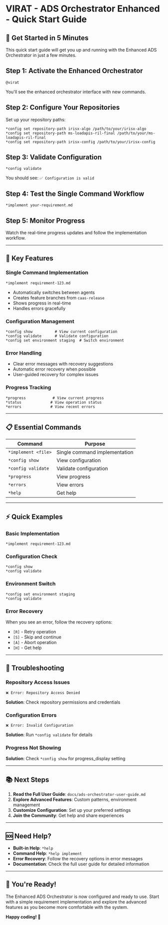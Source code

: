 # VIRAT - ADS Orchestrator Enhanced - Quick Start Guide

## 🚀 Get Started in 5 Minutes

This quick start guide will get you up and running with the Enhanced ADS Orchestrator in just a few minutes.

## Step 1: Activate the Enhanced Orchestrator

```
@virat
```

You'll see the enhanced orchestrator interface with new commands.

## Step 2: Configure Your Repositories

Set up your repository paths:

```
*config set repository-path irisx-algo /path/to/your/irisx-algo
*config set repository-path ms-loadapis-ril-final /path/to/your/ms-loadapis-ril-final
*config set repository-path irisx-config /path/to/your/irisx-config
```

## Step 3: Validate Configuration

```
*config validate
```

You should see: `✅ Configuration is valid`

## Step 4: Test the Single Command Workflow

```
*implement your-requirement.md
```

## Step 5: Monitor Progress

Watch the real-time progress updates and follow the implementation workflow.

---

## 🎯 Key Features

### Single Command Implementation

```
*implement requirement-123.md
```

- Automatically switches between agents
- Creates feature branches from `caas-release`
- Shows progress in real-time
- Handles errors gracefully

### Configuration Management

```
*config show          # View current configuration
*config validate      # Validate configuration
*config set environment staging  # Switch environment
```

### Error Handling

- Clear error messages with recovery suggestions
- Automatic error recovery when possible
- User-guided recovery for complex issues

### Progress Tracking

```
*progress            # View current progress
*status             # View operation status
*errors             # View recent errors
```

---

## 📋 Essential Commands

| Command             | Purpose                       |
| ------------------- | ----------------------------- |
| `*implement <file>` | Single command implementation |
| `*config show`      | View configuration            |
| `*config validate`  | Validate configuration        |
| `*progress`         | View progress                 |
| `*errors`           | View errors                   |
| `*help`             | Get help                      |

---

## ⚡ Quick Examples

### Basic Implementation

```
*implement requirement-123.md
```

### Configuration Check

```
*config show
*config validate
```

### Environment Switch

```
*config set environment staging
*config validate
```

### Error Recovery

When you see an error, follow the recovery options:

- `[R]` - Retry operation
- `[S]` - Skip and continue
- `[A]` - Abort operation
- `[H]` - Get help

---

## 🔧 Troubleshooting

### Repository Access Issues

```
❌ Error: Repository Access Denied
```

**Solution**: Check repository permissions and credentials

### Configuration Errors

```
❌ Error: Invalid Configuration
```

**Solution**: Run `*config validate` for details

### Progress Not Showing

**Solution**: Check `*config show` for progress_display setting

---

## 📚 Next Steps

1. **Read the Full User Guide**: `docs/ads-orchestrator-user-guide.md`
2. **Explore Advanced Features**: Custom patterns, environment management
3. **Customize Configuration**: Set up your preferred settings
4. **Join the Community**: Get help and share experiences

---

## 🆘 Need Help?

- **Built-in Help**: `*help`
- **Command Help**: `*help implement`
- **Error Recovery**: Follow the recovery options in error messages
- **Documentation**: Check the full user guide for detailed information

---

## 🎉 You're Ready!

The Enhanced ADS Orchestrator is now configured and ready to use. Start with a simple requirement implementation and explore the advanced features as you become more comfortable with the system.

**Happy coding! 🚀**

